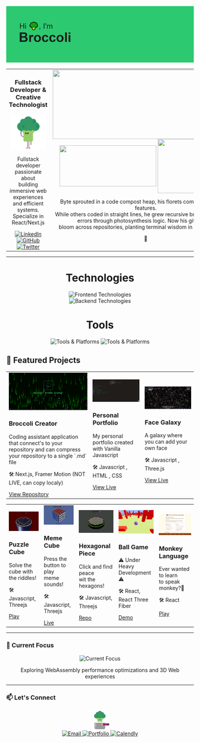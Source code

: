 <img src="images/hibroccoli.png" alt="LinkedIn" />

<!-- Columns Container -->
<table>
  <tr>
    <!-- Left Column -->
    <td align="left" valign="top">
      <h3 align="center">Fullstack Developer & Creative Technologist</h3>
      <div align="center">
        <img
          width="90%"
          src="images/broccoli-eats-broccoli.gif"
          alt="Broccoli Dev"
        />
      </div>
      <p align="center">Fullstack developer passionate about</br> building  immersive web  
  experiences and efficient systems. </br> Specialize in React/Next.js </p>
      <div align="center" id="badges">
        <a href="https://www.linkedin.com/in/pgpavlides/">
          <img
            src="https://img.shields.io/badge/LinkedIn-0077B5?style=for-the-badge&logo=linkedin&logoColor=white"
            alt="LinkedIn"
          />
        </a>
        <a href="https://github.com/pgpavlides">
          <img
            src="https://img.shields.io/badge/GitHub-100000?style=for-the-badge&logo=github&logoColor=white"
            alt="GitHub"
          />
        </a>
        <a href="https://twitter.com/BroccoliDevGr">
          <img
            src="https://img.shields.io/badge/Twitter-1DA1F2?style=for-the-badge&logo=twitter&logoColor=white"
            alt="Twitter"
          />
        </a>
      </div>
    </td>
    <!-- Right Column -->
    <td align="center" valign="top">
      <picture>
        <source
          media="(prefers-color-scheme: dark)"
          srcset="
            https://github-readme-streak-stats.herokuapp.com/?user=pgpavlides&ring_color=99cc66&fire=2cc970&sideNums=339966&currStreakLabel=99cc66&currStreakNum=2cc970&border=99cc66&background=00000000
          "
        />
        <source
          media="(prefers-color-scheme: light), (prefers-color-scheme: no-preference)"
          srcset="
            https://github-readme-streak-stats.herokuapp.com/?user=pgpavlides&ring_color=99cc66&fire=2cc970&sideNums=339966&currStreakLabel=99cc66&currStreakNum=2cc970&border=99cc66&background=ffffff00
          "
        />
        <img
          align="center"
          height="185"
          width="500"
          src="https://github-readme-streak-stats.herokuapp.com/?user=pgpavlides&ring_color=99cc66&fire=2cc970&sideNums=339966&currStreakLabel=99cc66&currStreakNum=2cc970&border=99cc66&background=ffffff00"
        />
      </picture>
        <picture align="center">
          <source
            media="(prefers-color-scheme: dark)"
            srcset="
              https://github-readme-stats.vercel.app/api?username=pgpavlides&show_icons=true&title_color=99cc66&text_color=2cc970&icon_color=339966&border_color=99cc66&bg_color=00000000&include_all_commits=true&count_private=true
            "
          />
          <source
            media="(prefers-color-scheme: light), (prefers-color-scheme: no-preference)"
            srcset="
              https://github-readme-stats.vercel.app/api?username=pgpavlides&show_icons=true&title_color=99cc66&text_color=2cc970&icon_color=339966&border_color=99cc66&bg_color=ffffff00&include_all_commits=true&count_private=true
            "
          />
          <img
            align="center"
            height="110"
            width="260"
            src="https://github-readme-stats.vercel.app/api?username=pgpavlides&show_icons=true&title_color=99cc66&text_color=2cc970&icon_color=339966&border_color=99cc66&bg_color=ffffff00&include_all_commits=true&count_private=true"
          />
        </picture>
        <picture>
          <source
            media="(prefers-color-scheme: dark)"
            srcset="
              https://github-readme-stats.vercel.app/api/top-langs/?username=pgpavlides&layout=compact&title_color=99cc66&text_color=2cc970&icon_color=339966&border_color=99cc66&bg_color=00000000&langs_count=6
            "
          />
          <source
            media="(prefers-color-scheme: light), (prefers-color-scheme: no-preference)"
            srcset="
              https://github-readme-stats.vercel.app/api/top-langs/?username=pgpavlides&layout=compact&title_color=99cc66&text_color=2cc970&icon_color=339966&border_color=99cc66&bg_color=ffffff00&langs_count=6
            "
          />
          <img
            align="center"
            height="145"
            width="200"
            src="https://github-readme-stats.vercel.app/api/top-langs/?username=pgpavlides&layout=compact&title_color=99cc66&text_color=2cc970&icon_color=339966&border_color=99cc66&bg_color=ffffff00&langs_count=6"
          />
        </picture>
      <p>Byte sprouted in a code compost heap, his florets compiling bugs into features. </br> While others coded in straight lines, he grew recursive branches - solving </br> errors through photosynthesis logic. Now his git pushes </br> bloom across repositories, planting terminal wisdom in root directories.</p>
  <div align="center">
    🥦
  </div>
    </td>
  
  </tr>
</table>

---

<div>
  
  <div align="center">
    <h1>Technologies</h1>
    <img
      src="https://skillicons.dev/icons?i=nextjs,react,threejs,mui,ts,js,html,css,sass,tailwind,styledcomponents"
      alt="Frontend Technologies"
    />
  </div>
  <div align="center">
    <img
      src="https://skillicons.dev/icons?i=lua,nodejs,mongodb,graphql,postgres,firebase,express,php,jquery"
      alt="Backend Technologies"
    />
  </div>
  <div align="center">
    <h1>Tools</h1>
    <img
      src="https://skillicons.dev/icons?i=git,pnpm,yarn,github,postman,vitest,aws,vercel,netlify,webpack,vscode"
      alt="Tools & Platforms"
    />
    <img
      src="https://skillicons.dev/icons?i=wordpress,vite,figma,photoshop,pr,au,illustrator,blender,godot"
      alt="Tools & Platforms"
    />
  </div>
</div>

## 🚀 Featured Projects

<table>
  <tr>
    <td>
      <a href="https://github.com/pgpavlides/mprokolo">
        <img
          src="images/broccoli_next_create.png"
          width="500"
          alt="3D Portfolio Platform"
        />
      </a>
      <h3>Broccoli Creator</h3>
      <p>
        Coding assistant application that connect's to your repository and can
        compress your repository to a single `.md` file
      </p>
      <p>🛠️ Next.js, Framer Motion (NOT LIVE, can copy localy)</p>
      <a
        href="https://github.com/pgpavlides/mprokolo"
        >View Repository</a
      >
    </td>
    <td>
      <a href="https://www.pgpavlides.com">
        <img src="images/cmd_profile.png" width="350" alt="Project 2" />
      </a>
      <h3>Personal Portfolio</h3>
      <p>My personal portfolio created with Vanilla Javascript</p>
      <p>🛠️ Javascript , HTML , CSS</p>
      <a href="https://www.pgpavlides.com/">View Live</a>
    </td>
    <td>
      <a href="https://face-galaxy.vercel.app/">
        <img src="images/face_galaxy.png" width="350" alt="Project 3" />
      </a>
      <h3>Face Galaxy</h3>
      <p>A galaxy where you can add your own face</p>
      <p>🛠️ Javascript , Three.js</p>
      <a href="https://face-galaxy.vercel.app/">View Live</a>
    </td>
  </tr>
</table>

  <!-- OTHER PROJECTS -->

<table>
  <!-- Row 1 -->
  <tr>
    <td>
      <a href="https://puzzlecube.vercel.app/">
        <img src="images/puzzlecube.png"  width="400"  alt="Chat Interface"/>
      </a>
      <h3>Puzzle Cube</h3>
      <p>Solve the cube with the riddles!</p>
      <p>🛠️ Javascript, Threejs</p>
      <a href="https://puzzlecube.vercel.app/">Play</a>
    </td>
    <td>
      <a href="https://memecube.vercel.app/">
        <img src="images/memecube.png"  width="400" alt="Online Store"/>
      </a>
      <h3>Meme Cube</h3>
      <p>Press the button to play </br> meme sounds!</p>
      <p>🛠️ Javascript, Threejs</p>
      <a href="https://memecube.vercel.app/">Live</a>
    </td>
    <td>
      <a href="https://hexagonalpeace.vercel.app/">
        <img src="images/hexagonalpeace.png"  width="400" alt="AI Dashboard"/>
      </a>
      <h3>Hexagonal Piece</h3>
      <p>Click and find peace </br> wit the hexagons!</p>
      <p>🛠️ Javascript, Threejs</p>
      <a href="https://hexagonalpeace.vercel.app/">Repo</a>
    </td>
    <td>
      <a href="https://ball-game-v2-git-master-pgpavlides.vercel.app/">
        <img src="images/ballgame.png"  width="400" alt="AR Experience"/>
      </a>
      <h3>Ball Game</h3>
      <p>⚠️ Under Heavy Development ⚠️</p>
      <p>🛠️ React, React Three Fiber</p>
      <a href="https://ball-game-v2-git-master-pgpavlides.vercel.app/">Demo</a>
    </td>
    <td>
      <a href="https://ball-game-v2-git-master-pgpavlides.vercel.app/">
        <img src="images/monkey-alphabet.png"  width="400" alt="Game Screenshot"/>
      </a>
      <h3>Monkey Language</h3>
      <p>Ever wanted to learn </br> to speak monkey?🍌</p>
      <p>🛠️ React</p>
      <a href="https://monkey-alphabet.vercel.app/">Play</a>
    </td>
  </tr>
</table>

  

--- 

### 🌱 Current Focus

<div align="center">
  <img
    src="https://skillicons.dev/icons?i=wasm,rust,react,threejs,blender,ae"
    alt="Current Focus"
  />
  <p>Exploring WebAssembly performance optimizations and 3D Web experiences</p>
</div>

--- 

### 📫 Let's Connect

 <div align="center">
        <img
          width="10%"
          src="images/boiling-broccoli.gif"
          alt="Broccoli Dev"
        />
      </div>

<div align="center">
  <a href="mailto:pgpavlides@gmail.com">
    <img
      src="https://img.shields.io/badge/Gmail-D14836?style=for-the-badge&logo=gmail&logoColor=white"
      alt="Email"
    />
  </a>
  <a href="https://www.pgpavlides.com">
    <img
      src="https://img.shields.io/badge/Portfolio-%23000000.svg?style=for-the-badge&logo=vercel&logoColor=white"
      alt="Portfolio"
    />
  </a>
  <a href="https://calendly.com/pgpavlides">
    <img
      src="https://img.shields.io/badge/Schedule_Meeting-008080?style=for-the-badge&logo=google-meet&logoColor=white"
      alt="Calendly"
    />
  </a>
</div>
